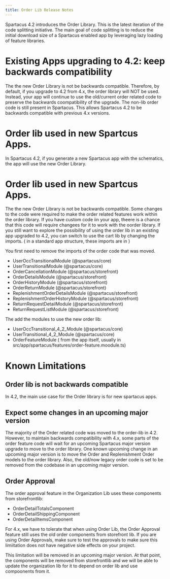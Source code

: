 ```yaml
---
title: Order Lib Release Notes
---
```


Spartacus 4.2 introduces the Order Library. This is the latest iteration of the code splitting initiative. The main goal of code splitting is to reduce the initial download size of a Spartacus enabled app by leveraging lazy loading of feature libraries.

# Existing Apps upgrading to 4.2: keep backwards compatibility

The the new Order Library is not be backwards compatible. Therefore, by default, if you upgrade to 4.2 from 4.x, the order library will NOT be used. Instead, your app will continue to use the old/current order related code to preserve the backwards coompatibility of the upgrade. The non-lib order code is still present in Spartacus. This allows Spartacus 4.2 to be backwards compatible with previous 4.x versions.

# Order lib used in new Spartcus Apps.

In Spartacus 4.2, if you generate a new Spartacus app with the schematics, the app will use the new Order Library.

# Order lib used in new Spartcus Apps.

The the new Order Library is not be backwards compatible. Some changes to the code were required to make the order related features work within the order library. If you have custom code iin your app, theere is a chance that this code will require changees for it to work with the oorder library. If you still want to explore the possibility of using the order lib in an existing app upgraded to 4.2, you can switch to use the cart lib by changing the imports. ( in a standard app structure, these imports are in )

You first need to remove the imports of the order code that was moved.

- UserOccTransitionalModule (@spartacus/core)
- UserTransitionalModule (@spartacus/core)
- OrderCancellationModule (@spartacus/storefront)
- OrderDetailsModule (@spartacus/storefront)
- OrderHistoryModule (@spartacus/storefront)
- OrderReturnModule (@spartacus/storefront)
- ReplenishmentOrderDetailsModule (@spartacus/storefront)
- ReplenishmentOrderHistoryModule (@spartacus/storefront)
- ReturnRequestDetailModule (@spartacus/storefront)
- ReturnRequestListModule (@spartacus/storefront)

The add the modules to use the new order lib:

- UserOccTransitional_4_2_Module (@spartacus/core)
- UserTransitional_4_2_Module (@spartacus/core)
- OrderFeatureModule ( from the app itself, usually in src/app/spartacus/features/order-feature.moodule.ts)

# Known Limitations

## Order lib is not backwards compatible

In 4.2, the main use case for the Order library is for new spartacus apps.

## Expect some changes in an upcoming major version

The majority of the Order related code was moved to the order-lib in 4.2. However, to maintain backwards compatibility with 4.x, some parts of the order feature code will wait for an upcoming Spartacus major version upgrade to move to the order library. One known upcoming change in an upcoming major version is to move the Order and Replenishment Order models to the order library. Also, the old/now legacy order code is set to be removed from the codebase in an upcoming major version.

## Order Approval

The order approval feature in the Organization Lib uses these components from storefrontlib:

- OrderDetailTotalsComponent
- OrderDetailShippingComponent
- OrderDetailItemsComponent

For 4.x, we have to tolerate that when using Order Lib, the Order Approval feature still uses the old order components from storefront lib. If you are using Order Approvals, make sure to test the approvals to make sure this limiitation does not have negative side effects on your project. 

This limitation will be removed in an upcoming major version. At that point, the components will be removed from storefrontlib and we will be able to update the organization lib for it to depend on order lib and use compoonents from it.
